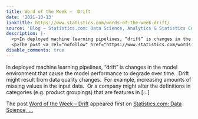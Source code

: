 ```yaml
---
title: Word of the Week –  Drift
date: '2021-10-13'
linkTitle: https://www.statistics.com/words-of-the-week-drift/
source: 'Blog – Statistics.com: Data Science, Analytics & Statistics Courses'
description: |-
  <p>In deployed machine learning pipelines, “drift” is changes in the model environment that cause the model performance to degrade over time.  Drift might result from data quality changes.  For example, increasing amounts of missing values in the input data.  Or a company might alter the definitions in categories (e.g. product groupings) that are features in [&#8230;]</p>
  <p>The post <a rel="nofollow" href="https://www.statistics.com/words-of-the-week-drift/">Word of the Week &#8211; Drift</a> appeared first on <a rel="nofollow" href="https://www.statistics.com">Statistics.com: Data Science, ...
disable_comments: true
---
```

<p>In deployed machine learning pipelines, “drift” is changes in the model environment that cause the model performance to degrade over time.  Drift might result from data quality changes.  For example, increasing amounts of missing values in the input data.  Or a company might alter the definitions in categories (e.g. product groupings) that are features in [&#8230;]</p>
<p>The post <a rel="nofollow" href="https://www.statistics.com/words-of-the-week-drift/">Word of the Week &#8211; Drift</a> appeared first on <a rel="nofollow" href="https://www.statistics.com">Statistics.com: Data Science, ...